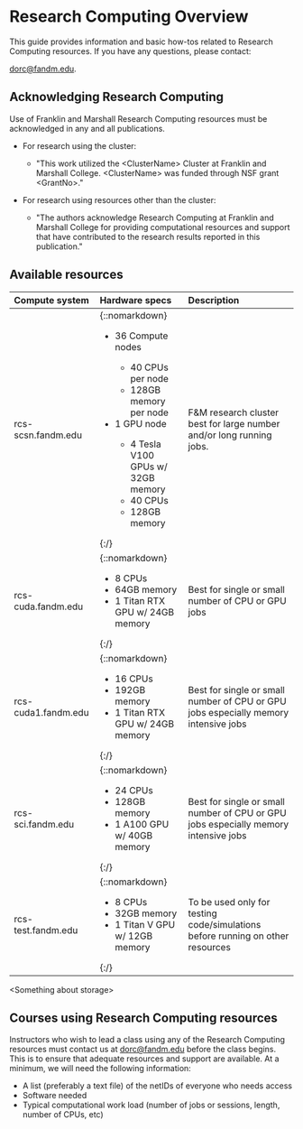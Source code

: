 # Research Computing Overview

This guide provides information and basic how-tos related to Research Computing resources. 
If you have any questions, please contact:

dorc@fandm.edu.

## Acknowledging Research Computing

Use of Franklin and Marshall Research Computing resources must be acknowledged in any and all publications.

 - For research using the cluster:
   - "This work utilized the \<ClusterName\> Cluster at Franklin and Marshall College. \<ClusterName\> was funded through NSF grant \<GrantNo\>."

- For research using resources other than the cluster:
  - "The authors acknowledge Research Computing at Franklin and Marshall College for providing computational resources and support that have contributed to the research results reported in this publication."

## Available resources

| **Compute system**   | **Hardware specs**  | **Description**         |
|:-------------|:------|:------------------------| 
| rcs-scsn.fandm.edu    | {::nomarkdown}<ul><li>36 Compute nodes</li><ul><li> 40 CPUs per node</li><li>128GB memory per node</ul><li>1 GPU node</li><ul><li>4 Tesla V100 GPUs w/ 32GB memory</li><li>40 CPUs</li><li>128GB memory</li></ul></ul>{:/} | F&M research cluster best for large number and/or long running jobs. |
| rcs-cuda.fandm.edu    | {::nomarkdown}<ul><li>8 CPUs</li><li>64GB memory</li><li> 1 Titan RTX GPU w/ 24GB memory</li></ul>{:/} | Best for single or small number of CPU or GPU jobs |
| rcs-cuda1.fandm.edu    | {::nomarkdown}<ul><li>16 CPUs</li><li>192GB memory</li><li> 1 Titan RTX GPU w/ 24GB memory</li></ul>{:/} | Best for single or small number of CPU or GPU jobs especially memory intensive jobs |
| rcs-sci.fandm.edu    | {::nomarkdown}<ul><li>24 CPUs</li><li>128GB memory</li><li> 1 A100 GPU w/ 40GB memory</li></ul>{:/} | Best for single or small number of CPU or GPU jobs especially memory intensive jobs |
| rcs-test.fandm.edu    | {::nomarkdown}<ul><li>8 CPUs</li><li>32GB memory</li><li> 1 Titan V GPU w/ 12GB memory</li></ul>{:/}| To be used only for testing code/simulations before running on other resources |

\<Something about storage\>


## Courses using Research Computing resources

Instructors who wish to lead a class using any of the Research Computing resources must contact us at dorc@fandm.edu before the class begins.  This is to ensure that adequate resources and support are available.  At a minimum, we will need the following information:  

- A list (preferably a text file) of the netIDs of everyone who needs access
- Software needed 
- Typical computational work load (number of jobs or sessions, length, number of CPUs, etc)  
